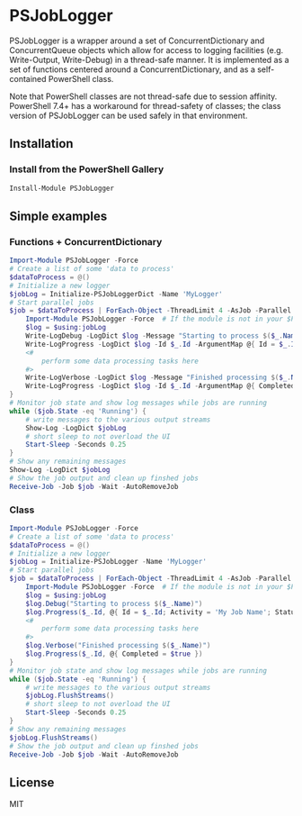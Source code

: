 # PSJobLogger

PSJobLogger is a wrapper around a set of ConcurrentDictionary and ConcurrentQueue objects
which allow for access to logging facilities (e.g. Write-Output, Write-Debug) in a thread-safe
manner. It is implemented as a set of functions centered around a ConcurrentDictionary, and
as a self-contained PowerShell class.

Note that PowerShell classes are not thread-safe due to session affinity. PowerShell 7.4+
has a workaround for thread-safety of classes; the class version of PSJobLogger can be used
safely in that environment.

## Installation

### Install from the PowerShell Gallery

```powershell
Install-Module PSJobLogger
```

## Simple examples

### Functions + ConcurrentDictionary

```powershell
Import-Module PSJobLogger -Force
# Create a list of some 'data to process'
$dataToProcess = @()
# Initialize a new logger
$jobLog = Initialize-PSJobLoggerDict -Name 'MyLogger'
# Start parallel jobs
$job = $dataToProcess | ForEach-Object -ThreadLimit 4 -AsJob -Parallel {
    Import-Module PSJobLogger -Force  # If the module is not in your $PSModulePath
    $log = $using:jobLog
    Write-LogDebug -LogDict $log -Message "Starting to process $($_.Name)"
    Write-LogProgress -LogDict $log -Id $_.Id -ArgumentMap @{ Id = $_.Id; Activity = 'My Job Name'; Status = 'Processing'; PercentComplete = 0 }
    <#
        perform some data processing tasks here
    #>
    Write-LogVerbose -LogDict $log -Message "Finished processing $($_.Name)"
    Write-LogProgress -LogDict $log -Id $_.Id -ArgumentMap @{ Completed = $true }
}
# Monitor job state and show log messages while jobs are running
while ($job.State -eq 'Running') {
    # write messages to the various output streams
    Show-Log -LogDict $jobLog
    # short sleep to not overload the UI
    Start-Sleep -Seconds 0.25
}
# Show any remaining messages
Show-Log -LogDict $jobLog
# Show the job output and clean up finshed jobs
Receive-Job -Job $job -Wait -AutoRemoveJob
```

### Class

```powershell
Import-Module PSJobLogger -Force
# Create a list of some 'data to process'
$dataToProcess = @()
# Initialize a new logger
$jobLog = Initialize-PSJobLogger -Name 'MyLogger'
# Start parallel jobs
$job = $dataToProcess | ForEach-Object -ThreadLimit 4 -AsJob -Parallel {
    Import-Module PSJobLogger -Force  # If the module is not in your $PSModulePath
    $log = $using:jobLog
    $log.Debug("Starting to process $($_.Name)")
    $log.Progress($_.Id, @{ Id = $_.Id; Activity = 'My Job Name'; Status = 'Processing'; PercentComplete = 0 })
    <#
        perform some data processing tasks here
    #>
    $log.Verbose("Finished processing $($_.Name)")
    $log.Progress($_.Id, @{ Completed = $true })
}
# Monitor job state and show log messages while jobs are running
while ($job.State -eq 'Running') {
    # write messages to the various output streams
    $jobLog.FlushStreams()
    # short sleep to not overload the UI
    Start-Sleep -Seconds 0.25
}
# Show any remaining messages
$jobLog.FlushStreams()
# Show the job output and clean up finshed jobs
Receive-Job -Job $job -Wait -AutoRemoveJob
```

## License

MIT
